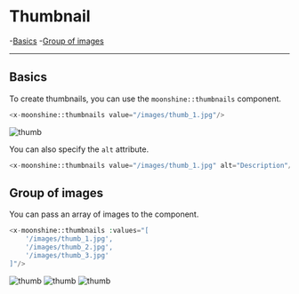 # Thumbnail 

-[Basics](#basics)
-[Group of images](#multiple)

---

<a name="basics"></a>
## Basics
 
To create thumbnails, you can use the `moonshine::thumbnails` component.

```php
<x-moonshine::thumbnails value="/images/thumb_1.jpg"/>
```

![thumb](https://moonshine-laravel.com/images/thumb_1.jpg)

You can also specify the `alt` attribute.

```php
<x-moonshine::thumbnails value="/images/thumb_1.jpg" alt="Description"/>
```

<a name="multiple"></a>
## Group of images

You can pass an array of images to the component.

```php
<x-moonshine::thumbnails :values="[
    '/images/thumb_1.jpg',
    '/images/thumb_2.jpg',
    '/images/thumb_3.jpg'
]"/>
```
![thumb](https://moonshine-laravel.com/images/thumb_1.jpg)
![thumb](https://moonshine-laravel.com/images/thumb_2.jpg)
![thumb](https://moonshine-laravel.com/images/thumb_3.jpg)

